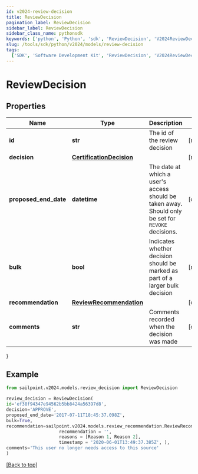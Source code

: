 ```yaml
---
id: v2024-review-decision
title: ReviewDecision
pagination_label: ReviewDecision
sidebar_label: ReviewDecision
sidebar_class_name: pythonsdk
keywords: ['python', 'Python', 'sdk', 'ReviewDecision', 'V2024ReviewDecision']
slug: /tools/sdk/python/v2024/models/review-decision
tags:
  ['SDK', 'Software Development Kit', 'ReviewDecision', 'V2024ReviewDecision']
---
```


# ReviewDecision

## Properties

| Name | Type | Description | Notes |
| --- | --- | --- | --- |
| **id** | **str** | The id of the review decision | [required] |
| **decision** | [**CertificationDecision**](certification-decision) |  | [required] |
| **proposed_end_date** | **datetime** | The date at which a user's access should be taken away. Should only be set for `REVOKE` decisions. | [optional] |
| **bulk** | **bool** | Indicates whether decision should be marked as part of a larger bulk decision | [required] |
| **recommendation** | [**ReviewRecommendation**](review-recommendation) |  | [optional] |
| **comments** | **str** | Comments recorded when the decision was made | [optional] |

}

## Example

```python
from sailpoint.v2024.models.review_decision import ReviewDecision

review_decision = ReviewDecision(
id='ef38f94347e94562b5bb8424a56397d8',
decision='APPROVE',
proposed_end_date='2017-07-11T18:45:37.098Z',
bulk=True,
recommendation=sailpoint.v2024.models.review_recommendation.ReviewRecommendation(
                    recommendation = '',
                    reasons = [Reason 1, Reason 2],
                    timestamp = '2020-06-01T13:49:37.385Z', ),
comments='This user no longer needs access to this source'
)

```

[[Back to top]](#)
